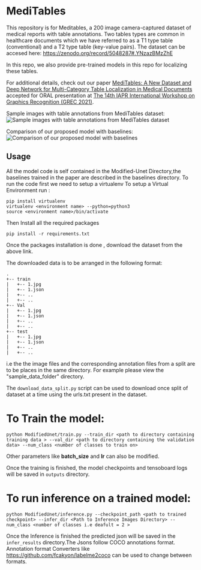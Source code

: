 # MediTables

This repository is for Meditables, a 200 image camera-captured dataset of medical reports with table annotations. Two tables types are common in healthcare documents which we have referred to as a T1 type table (conventional) and a T2 type table (key-value pairs). The dataset can be accesed here: https://zenodo.org/record/5048287#.YNzazBMzZhE

In this repo, we also provide pre-trained models in this repo for localizing these tables.

For additional details, check out our paper [MediTables: A New Dataset and Deep Network for Multi-Category Table Localization in Medical Documents](https://drive.google.com/file/d/1O1OI8Lc9xCuZolwUcWPTQcycWQGQ5piE/view?usp=sharing") accepted for ORAL presentation at <a href="https://grec2021.univ-lr.fr/">The 14th IAPR International Workshop on Graphics Recognition (GREC 2021)</a>.

Sample images with table annotations from MediTables dataset:
![Sample images with table annotations from MediTables dataset](https://user-images.githubusercontent.com/46661059/124064998-8137f180-da53-11eb-9ae5-e90bf96633e0.jpeg)


Comparison of our proposed model with baselines:
![Comparison of our proposed model with baselines](https://user-images.githubusercontent.com/46661059/124064982-7c733d80-da53-11eb-9e21-52b53993d3ba.png)

## Usage
All the model code is self contained in the Modified-Unet Directory,the baselines trained in the paper are described in the baselines directory. To run the code first we need to setup a virtualenv
To setup a Virtual Environment run :

```
pip install virtualenv 
virtualenv <environment name> --python=python3
source <environment name>/bin/activate
```

Then Install all the required packages
```
pip install -r requirements.txt
```

Once the packages installation is done , download the dataset from the above link.

The downloaded data is to be arranged in the following format:

```
.
+-- train
|   +-- 1.jpg
|   +-- 1.json
|   +-- ..
|   +-- ..
+-- Val
|   +-- 1.jpg
|   +-- 1.json
|   +-- ..
|   +-- ..
+-- test
|   +-- 1.jpg
|   +-- 1.json
|   +-- ..
|   +-- ..
```
i.e the the image files and the corresponding annotation files from a split are to be places in the same directory. For example please view the "sample_data_folder" directory.

The ``` download_data_split.py ``` script can be used to download once split of dataset at a time using the urls.txt present in the dataset.

# To Train the model:
```
python ModifiedUnet/train.py --train_dir <path to directory containing training data > --val_dir <path to directory containing the validation data> --num_class <number of classes to train on>
```
Other parameters like **batch_size** and **lr** can also be modified.

Once the training is finished, the model checkpoints and tensoboard logs will be saved in `outputs` directory.

# To run inference on a trained model:
 ```
 python ModifiedUnet/inference.py --checkpoint_path <path to trained checkpoint> --infer_dir <Path to Inference Images Directory> --num_class <number of classes i.e deafult = 2 >
 ```
 Once the Inference is finished the predicted json will be saved in the `infer_results` directory.The Jsons follow COCO annotations format. Annotation format Converters like https://github.com/fcakyon/labelme2coco can be used to change between formats.
 
 




